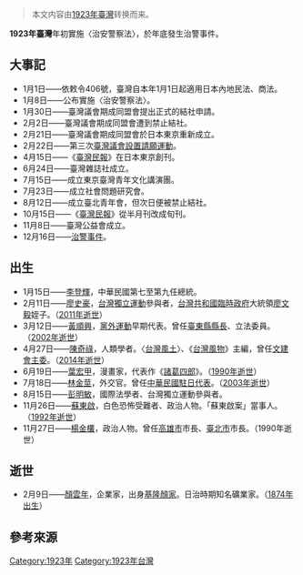 > 本文内容由[1923年臺灣](https://zh.wikipedia.org/wiki/1923年臺灣)转换而来。


**1923年臺灣**年初實施〈治安警察法〉，於年底發生治警事件。

## 大事記

  - 1月1日——依敕令406號，臺灣自本年1月1日起適用日本內地民法、商法。
  - 1月8日——公布實施〈治安警察法〉。
  - 1月30日——臺灣議會期成同盟會提出正式的結社申請。
  - 2月2日——臺灣議會期成同盟會遭到禁止結社。
  - 2月21日——臺灣議會期成同盟會於日本東京重新成立。
  - 2月22日——第三次[臺灣議會設置請願運動](../Page/臺灣議會設置請願運動.md "wikilink")。
  - 4月15日——《[臺灣民報](../Page/臺灣民報.md "wikilink")》在日本東京創刊。
  - 6月24日——臺灣雜誌社成立。
  - 7月15日——成立東京臺灣青年文化講演團。
  - 7月23日——成立社會問題研究會。
  - 8月12日——成立臺北青年會，但次日便被禁止結社。
  - 10月15日——《[臺灣民報](../Page/臺灣民報.md "wikilink")》從半月刊改成旬刊。
  - 11月8日——臺灣公益會成立。
  - 12月16日——[治警事件](../Page/治警事件.md "wikilink")。

## 出生

  - 1月15日——[李登輝](../Page/李登輝.md "wikilink")，中華民國第七至第九任總統。
  - 2月11日——[廖史豪](../Page/廖史豪.md "wikilink")，[台灣獨立運動](../Page/台灣獨立運動.md "wikilink")參與者，[台灣共和國臨時政府](../Page/台灣共和國臨時政府.md "wikilink")大統領[廖文毅](../Page/廖文毅.md "wikilink")姪子。（[2011年逝世](../Page/2011年臺灣.md "wikilink")）
  - 3月12日——[黃順興](../Page/黃順興.md "wikilink")，[黨外運動](../Page/黨外運動.md "wikilink")早期代表。曾任[臺東縣縣長](../Page/臺東縣縣長.md "wikilink")、立法委員。（[2002年逝世](../Page/2002年臺灣.md "wikilink")）
  - 4月27日——[陳奇祿](../Page/陳奇祿.md "wikilink")，人類學者。〈[台灣風土](https://zh.wikipedia.org/wiki/台灣風土 "wikilink")〉、《[台灣風物](https://zh.wikipedia.org/wiki/台灣風物 "wikilink")》主編，曾任[文建會主委](https://zh.wikipedia.org/wiki/文建會 "wikilink")。（[2014年逝世](../Page/2014年臺灣.md "wikilink")）
  - 6月19日——[葉宏甲](../Page/葉宏甲.md "wikilink")，漫畫家，代表作《[諸葛四郎](../Page/諸葛四郎.md "wikilink")》。（[1990年逝世](../Page/1990年臺灣.md "wikilink")）
  - 7月18日——[林金莖](../Page/林金莖.md "wikilink")，外交官。曾任[中華民國駐日代表](https://zh.wikipedia.org/wiki/中華民國駐日代表 "wikilink")。（[2003年逝世](../Page/2003年臺灣.md "wikilink")）
  - 8月15日——[彭明敏](../Page/彭明敏.md "wikilink")，國際法學者、台灣獨立運動參與者。
  - 11月26日——[蘇東啟](../Page/蘇東啟.md "wikilink")，白色恐怖受難者、政治人物。「蘇東啟案」當事人。（[1992年逝世](../Page/1992年臺灣.md "wikilink")）
  - 11月27日——[楊金欉](../Page/楊金欉.md "wikilink")，政治人物。曾任[高雄市](../Page/高雄市.md "wikilink")市長、[臺北市](../Page/臺北市.md "wikilink")市長。（1990年逝世）

## 逝世

  - 2月9日——[顏雲年](../Page/顏雲年.md "wikilink")，企業家，出身[基隆顏家](../Page/基隆顏家.md "wikilink")。日治時期知名礦業家。（[1874年出生](https://zh.wikipedia.org/wiki/1874年臺灣 "wikilink")）

## 參考來源

[Category:1923年](https://zh.wikipedia.org/wiki/Category:1923年 "wikilink") [Category:1923年台灣](https://zh.wikipedia.org/wiki/Category:1923年台灣 "wikilink")